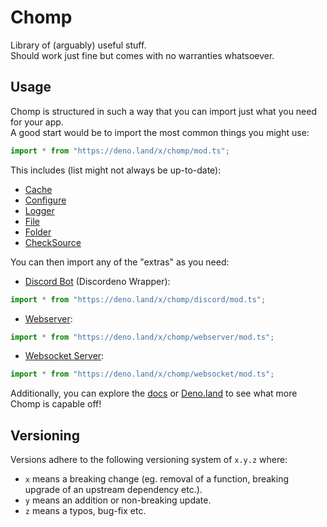 # Chomp
Library of (arguably) useful stuff.  
Should work just fine but comes with no warranties whatsoever.  

## Usage

Chomp is structured in such a way that you can import just what you need for your app.  
A good start would be to import the most common things you might use:
```ts
import * from "https://deno.land/x/chomp/mod.ts";
```

This includes (list might not always be up-to-date):
- [Cache](docs/core/cache.md)
- [Configure](docs/core/configure.md)
- [Logger](docs/logging/logger.md)
- [File](docs/filesystem/file.md)
- [Folder](docs/filesystem/folder.md)
- [CheckSource](docs/utility/check-source.md)

You can then import any of the "extras" as you need:

- [Discord Bot](docs/discord/README.md) (Discordeno Wrapper):
```ts
import * from "https://deno.land/x/chomp/discord/mod.ts";
```
- [Webserver](docs/webserver/README.md):
```ts 
import * from "https://deno.land/x/chomp/webserver/mod.ts";
```
- [Websocket Server](docs/websocket/README.md):
```ts 
import * from "https://deno.land/x/chomp/websocket/mod.ts";
```

Additionally, you can explore the [docs](/docs) or [Deno.land](https://doc.deno.land/https://deno.land/x/chomp/mod.ts) to see what more Chomp is capable off!

## Versioning

Versions adhere to the following versioning system of `x.y.z` where:
- `x` means a breaking change (eg. removal of a function, breaking upgrade of an upstream dependency etc.).
- `y` means an addition or non-breaking update.
- `z` means a typos, bug-fix etc.
